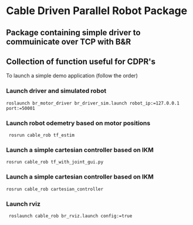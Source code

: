 # Cable Driven Parallel Robot Package
## Package containing simple driver to commuinicate over TCP with B&R
## Collection of function useful for CDPR's
To launch a simple demo application (follow the order)


### Launch driver and simulated robot
`roslaunch br_motor_driver br_driver_sim.launch robot_ip:=127.0.0.1 port:=50001`

### Launch robot odemetry based on motor positions
` rosrun cable_rob tf_estim`

### Launch a simple cartesian controller based on IKM
`rosrun cable_rob tf_with_joint_gui.py`

### Launch a simple cartesian controller based on IKM
`rosrun cable_rob cartesian_controller`

### Launch rviz
` roslaunch cable_rob br_rviz.launch config:=true`
